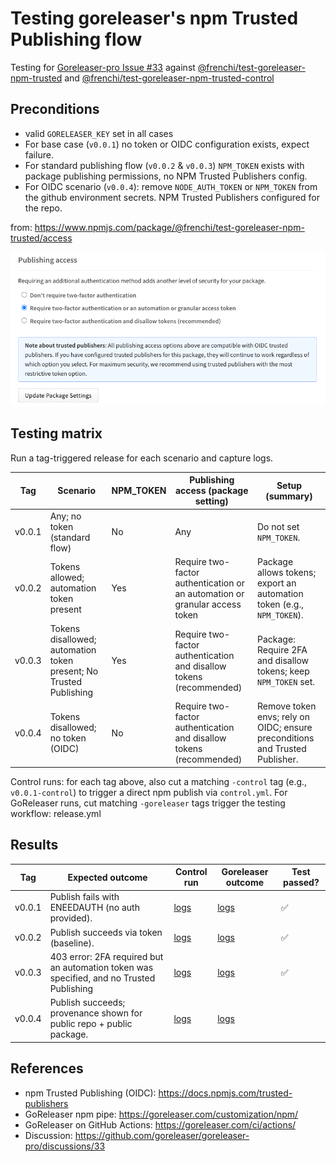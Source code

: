 # Testing goreleaser's npm Trusted Publishing flow

Testing for [Goreleaser-pro Issue #33](https://github.com/goreleaser/goreleaser-pro/discussions/33) against [@frenchi/test-goreleaser-npm-trusted](https://www.npmjs.com/package/@frenchi/test-goreleaser-npm-trusted) and [@frenchi/test-goreleaser-npm-trusted-control](https://www.npmjs.com/package/@frenchi/test-goreleaser-npm-trusted)

## Preconditions

- valid `GORELEASER_KEY` set in all cases
- For base case (`v0.0.1`) no token or OIDC configuration exists, expect failure.
- For standard publishing flow (`v0.0.2` & `v0.0.3`) `NPM_TOKEN` exists with package publishing permissions, no NPM Trusted Publishers config.
- For OIDC scenario (`v0.0.4`): remove `NODE_AUTH_TOKEN` or `NPM_TOKEN` from the github environment secrets. NPM Trusted Publishers configured for the repo.

from: https://www.npmjs.com/package/@frenchi/test-goreleaser-npm-trusted/access

![Publishing access](publishing_access.png)

## Testing matrix

Run a tag-triggered release for each scenario and capture logs.

| Tag    | Scenario                                                           | NPM_TOKEN | Publishing access (package setting)                                         | Setup (summary)                                                              |
| ------ | ------------------------------------------------------------------ | --------- | --------------------------------------------------------------------------- | ---------------------------------------------------------------------------- |
| v0.0.1 | Any; no token (standard flow)                                      | No        | Any                                                                         | Do not set `NPM_TOKEN`.                                                      |
| v0.0.2 | Tokens allowed; automation token present                           | Yes       | Require two-factor authentication or an automation or granular access token | Package allows tokens; export an automation token (e.g., `NPM_TOKEN`).       |
| v0.0.3 | Tokens disallowed; automation token present; No Trusted Publishing | Yes       | Require two-factor authentication and disallow tokens (recommended)         | Package: Require 2FA and disallow tokens; keep `NPM_TOKEN` set.              |
| v0.0.4 | Tokens disallowed; no token (OIDC)                                 | No        | Require two-factor authentication and disallow tokens (recommended)         | Remove token envs; rely on OIDC; ensure preconditions and Trusted Publisher. |

Control runs: for each tag above, also cut a matching `-control` tag (e.g., `v0.0.1-control`) to trigger a direct npm publish via `control.yml`. For GoReleaser runs, cut matching `-goreleaser` tags trigger the testing workflow: release.yml

## Results

| Tag    | Expected outcome                                                                         | Control run                                                                                             | Goreleaser outcome                                                                                      | Test passed? |
| ------ | ---------------------------------------------------------------------------------------- | ------------------------------------------------------------------------------------------------------- | ------------------------------------------------------------------------------------------------------- | ------------ |
| v0.0.1 | Publish fails with ENEEDAUTH (no auth provided).                                         | [logs](https://github.com/frenchi/test-goreleaser-npm-trusted/actions/runs/17902305355/job/50897305627) | [logs](https://github.com/frenchi/test-goreleaser-npm-trusted/actions/runs/17902821877/job/50898605291) | ✅           |
| v0.0.2 | Publish succeeds via token (baseline).                                                   | [logs](https://github.com/frenchi/test-goreleaser-npm-trusted/actions/runs/17903146406)                 | [logs](https://github.com/frenchi/test-goreleaser-npm-trusted/actions/runs/17903373304/job/50900148300) | ✅           |
| v0.0.3 | 403 error: 2FA required but an automation token was specified, and no Trusted Publishing | [logs](https://github.com/frenchi/test-goreleaser-npm-trusted/actions/runs/17903562298)                 | [logs](https://github.com/frenchi/test-goreleaser-npm-trusted/actions/runs/17903562329/job/50900839382) | ✅           |
| v0.0.4 | Publish succeeds; provenance shown for public repo + public package.                     | [logs]()                                                                                                | [logs]()                                                                                                |              |

## References

- npm Trusted Publishing (OIDC): https://docs.npmjs.com/trusted-publishers
- GoReleaser npm pipe: https://goreleaser.com/customization/npm/
- GoReleaser on GitHub Actions: https://goreleaser.com/ci/actions/
- Discussion: https://github.com/goreleaser/goreleaser-pro/discussions/33
